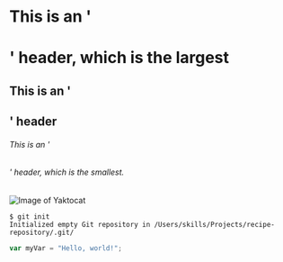 # This is an '<h1>' header, which is the largest 
## This is an '<h2>' header
###### This is an '<h6>' header, which is the smallest.
![Image of Yaktocat](https://octodex.github.com/images/yaktocat.png)
```
$ git init
Initialized empty Git repository in /Users/skills/Projects/recipe-repository/.git/
```

``` javascript
var myVar = "Hello, world!";
```
